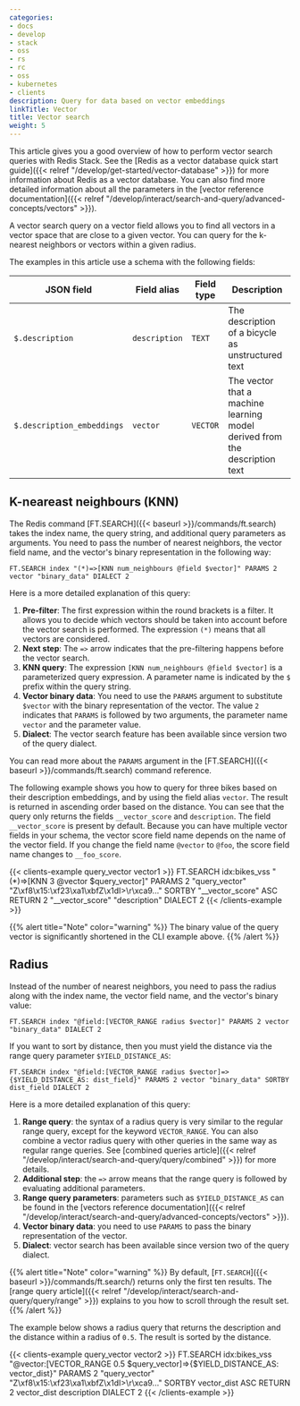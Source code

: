 ```yaml
---
categories:
- docs
- develop
- stack
- oss
- rs
- rc
- oss
- kubernetes
- clients
description: Query for data based on vector embeddings
linkTitle: Vector
title: Vector search
weight: 5
---
```


This article gives you a good overview of how to perform vector search queries with Redis Stack. See the [Redis as a vector database quick start guide]({{< relref "/develop/get-started/vector-database" >}}) for more information about Redis as a vector database. You can also find more detailed information about all the parameters in the [vector reference documentation]({{< relref "/develop/interact/search-and-query/advanced-concepts/vectors" >}}).

A vector search query on a vector field allows you to find all vectors in a vector space that are close to a given vector. You can query for the k-nearest neighbors or vectors within a given radius.

The examples in this article use a schema with the following fields:

| JSON field               | Field alias | Field type  | Description |
| ------------------------ | ----------- | ----------- | ----------- |
| `$.description`            | `description` | `TEXT`        | The description of a bicycle as unstructured text |
| `$.description_embeddings` | `vector`      | `VECTOR`      | The vector that a machine learning model derived from the description text | 

## K-neareast neighbours (KNN)

The Redis command [FT.SEARCH]({{< baseurl >}}/commands/ft.search) takes the index name, the query string, and additional query parameters as arguments. You need to pass the number of nearest neighbors, the vector field name, and the vector's binary representation in the following way:

```
FT.SEARCH index "(*)=>[KNN num_neighbours @field $vector]" PARAMS 2 vector "binary_data" DIALECT 2
```

Here is a more detailed explanation of this query:

1. **Pre-filter**: The first expression within the round brackets is a filter. It allows you to decide which vectors should be taken into account before the vector search is performed. The expression `(*)` means that all vectors are considered.
2. **Next step**: The `=>` arrow indicates that the pre-filtering happens before the vector search.
3. **KNN query**: The expression `[KNN num_neighbours @field $vector]` is a parameterized query expression. A parameter name is indicated by the `$` prefix within the query string.
4. **Vector binary data**: You need to use the `PARAMS` argument to substitute `$vector` with the binary representation of the vector. The value `2` indicates that `PARAMS` is followed by two arguments, the parameter name `vector` and the parameter value.
5. **Dialect**: The vector search feature has been available since version two of the query dialect.

You can read more about the `PARAMS` argument in the [FT.SEARCH]({{< baseurl >}}/commands/ft.search) command reference.

The following example shows you how to query for three bikes based on their description embeddings, and by using the field alias `vector`. The result is returned in ascending order based on the distance. You can see that the query only returns the fields `__vector_score` and `description`. The field `__vector_score` is present by default. Because you can have multiple vector fields in your schema, the vector score field name depends on the name of the vector field. If you change the field name `@vector` to `@foo`, the score field name changes to `__foo_score`.

{{< clients-example query_vector vector1 >}}
FT.SEARCH idx:bikes_vss "(*)=>[KNN 3 @vector $query_vector]" PARAMS 2 "query_vector" "Z\xf8\x15:\xf23\xa1\xbfZ\x1dI>\r\xca9..." SORTBY "__vector_score" ASC RETURN 2 "__vector_score" "description" DIALECT 2
{{< /clients-example >}}

<!-- Python query>
query = (
    Query('(*)=>[KNN 3 @vector $query_vector]')
     .sort_by('__vector_score')
     .return_fields('__vector_score', 'description')
     .dialect(2)
)
</!-->

{{% alert title="Note" color="warning" %}}
The binary value of the query vector is significantly shortened in the CLI example above.
{{% /alert  %}}


## Radius

Instead of the number of nearest neighbors, you need to pass the radius along with the index name, the vector field name, and the vector's binary value:

```
FT.SEARCH index "@field:[VECTOR_RANGE radius $vector]" PARAMS 2 vector "binary_data" DIALECT 2
```

If you want to sort by distance, then you must yield the distance via the range query parameter `$YIELD_DISTANCE_AS`:

```
FT.SEARCH index "@field:[VECTOR_RANGE radius $vector]=>{$YIELD_DISTANCE_AS: dist_field}" PARAMS 2 vector "binary_data" SORTBY dist_field DIALECT 2
```

Here is a more detailed explanation of this query:

1. **Range query**: the syntax of a radius query is very similar to the regular range query, except for the keyword `VECTOR_RANGE`. You can also combine a vector radius query with other queries in the same way as regular range queries.  See [combined queries article]({{< relref "/develop/interact/search-and-query/query/combined" >}}) for more details.
2. **Additional step**: the `=>` arrow means that the range query is followed by evaluating additional parameters.
3. **Range query parameters**: parameters such as `$YIELD_DISTANCE_AS` can be found in the [vectors reference documentation]({{< relref "/develop/interact/search-and-query/advanced-concepts/vectors" >}}).
4. **Vector binary data**: you need to use `PARAMS` to pass the binary representation of the vector.
5. **Dialect**: vector search has been available since version two of the query dialect.


{{% alert title="Note" color="warning" %}}
By default, [`FT.SEARCH`]({{< baseurl >}}/commands/ft.search/) returns only the first ten results. The [range query article]({{< relref "/develop/interact/search-and-query/query/range" >}}) explains to you how to scroll through the result set.
{{% /alert  %}}

The example below shows a radius query that returns the description and the distance within a radius of `0.5`. The result is sorted by the distance.

{{< clients-example query_vector vector2 >}}
FT.SEARCH idx:bikes_vss "@vector:[VECTOR_RANGE 0.5 $query_vector]=>{$YIELD_DISTANCE_AS: vector_dist}" PARAMS 2 "query_vector" "Z\xf8\x15:\xf23\xa1\xbfZ\x1dI>\r\xca9..." SORTBY vector_dist ASC RETURN 2 vector_dist description DIALECT 2
{{< /clients-example >}}

<!-- Python query>
query = (
    Query('@vector:[VECTOR_RANGE 0.5 $query_vector]=>{$YIELD_DISTANCE_AS: vector_dist}')
     .sort_by('vector_dist')
     .return_fields('vector_dist', 'description')
     .dialect(2)
)
</!-->